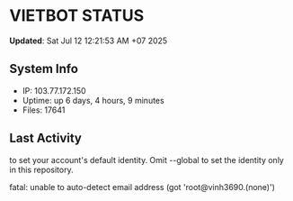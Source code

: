 # VIETBOT STATUS
**Updated**: Sat Jul 12 12:21:53 AM +07 2025

## System Info
- IP: 103.77.172.150
- Uptime: up 6 days, 4 hours, 9 minutes
- Files: 17641

## Last Activity

to set your account's default identity.
Omit --global to set the identity only in this repository.

fatal: unable to auto-detect email address (got 'root@vinh3690.(none)')
